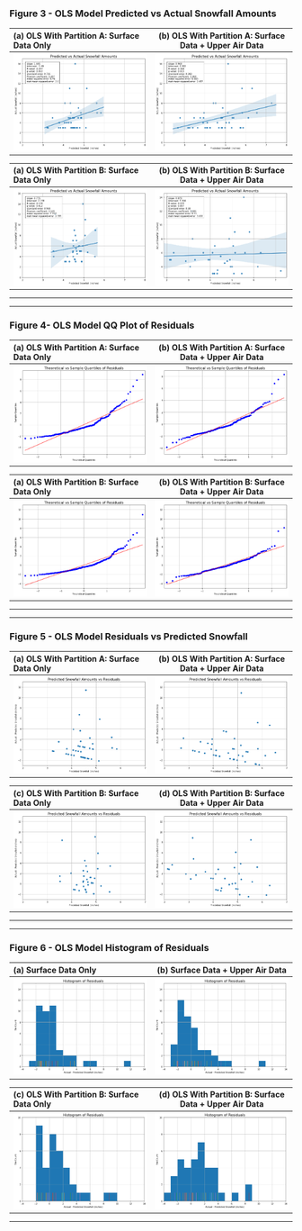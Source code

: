 ### Figure 3 - OLS Model Predicted vs Actual Snowfall Amounts

**(a) OLS With Partition A: Surface Data Only**                                         |  **(b) OLS With Partition A: Surface Data + Upper Air Data**                                                  |
:---------------------------------------------------------- |:----------------------------------------------------------------------------------:|
![](figs/pred_vs_act_SFC_5c.png)                               |  ![](figs/pred_vs_act_UASFC_6c.png)  
  
  **(a) OLS With Partition B: Surface Data Only**                                         |  **(b) OLS With Partition B: Surface Data + Upper Air Data**                                                  |
:---------------------------------------------------------- |:----------------------------------------------------------------------------------:|
![](figs/pred_vs_act_SFC_5d.png)                               |  ![](figs/pred_vs_act_UASFC_6d.png)  
  
***  
***  
### Figure 4-  OLS Model QQ Plot of Residuals

**(a) OLS With Partition A: Surface Data Only**                                         |  **(b) OLS With Partition A: Surface Data + Upper Air Data**  
:---------------------------------------------------------- |:----------------------------------------------------------------------------------:|
![](figs/qq_resid_SFC_5c.png)                                  |  ![](figs/qq_resid_UASFC_6c.png)  
  
  **(a) OLS With Partition B: Surface Data Only**                                         |  **(b) OLS With Partition B: Surface Data + Upper Air Data** 
:---------------------------------------------------------- |:----------------------------------------------------------------------------------:|
![](figs/qq_resid_SFC_5d.png)                                  |  ![](figs/qq_resid_UASFC_6d.png)  
  
  
***  
***  

### Figure 5 -  OLS Model Residuals vs Predicted Snowfall
**(a) OLS With Partition A: Surface Data Only**                                         |  **(b) OLS With Partition A: Surface Data + Upper Air Data**
:---------------------------------------------------------- |:----------------------------------------------------------------------------------:|
![](figs/resid_vs_pred_SFC_5c.png)                             |  ![](figs/resid_vs_pred_UASFC_6c.png)
  
**(c) OLS With Partition B: Surface Data Only**                                         |  **(d) OLS With Partition B: Surface Data + Upper Air Data**
:---------------------------------------------------------- |:----------------------------------------------------------------------------------:|
![](figs/resid_vs_pred_SFC_5d.png)                             |  ![](figs/resid_vs_pred_UASFC_6d.png)


***  
***  

### Figure 6 -  OLS Model Histogram of Residuals
**(a) Surface Data Only**                                         |  **(b)  Surface Data + Upper Air Data**                                           |  
:---------------------------------------------------------- |:----------------------------------------------------------------------------------:|
![](figs/hist_actual_minus_pred_SFC_5c.png)                 | ![](figs/hist_actual_minus_pred_UASFC_6c.png)
  
**(c) OLS With Partition B: Surface Data Only**                                         |  **(d) OLS With Partition B: Surface Data + Upper Air Data**
:---------------------------------------------------------- |:----------------------------------------------------------------------------------:|
![](figs/hist_actual_minus_pred_SFC_5d.png)                 | ![](figs/hist_actual_minus_pred_UASFC_6d.png)
*** 


